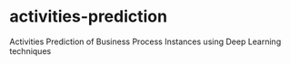 # activities-prediction
Activities Prediction of Business Process Instances using Deep Learning techniques
